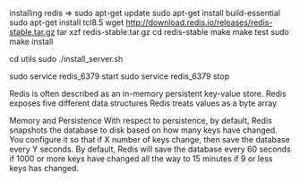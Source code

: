 installing redis =>
sudo apt-get update
sudo apt-get install build-essential
 sudo apt-get install tcl8.5
wget http://download.redis.io/releases/redis-stable.tar.gz
tar xzf redis-stable.tar.gz
cd redis-stable
make
make test
sudo make install

cd utils
sudo ./install_server.sh


sudo service redis_6379 start
sudo service redis_6379 stop


Redis is often described as an in-memory persistent key-value store.
Redis exposes five different data structures
Redis treats values as a byte array

Memory and Persistence
With respect to persistence, by default, Redis
snapshots the database to disk based on how many keys have changed. You configure it so that if X number of keys
change, then save the database every Y seconds. By default, Redis will save the database every 60 seconds if 1000 or
more keys have changed all the way to 15 minutes if 9 or less keys has changed.